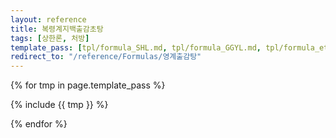 ```yaml
---
layout: reference
title: 복령계지백출감초탕
tags: [상한론, 처방]
template_pass: [tpl/formula_SHL.md, tpl/formula_GGYL.md, tpl/formula_etc.md]
redirect_to: "/reference/Formulas/영계출감탕"
---
```



{% for tmp in page.template_pass %}

{% include {{ tmp }} %}

{% endfor %}
